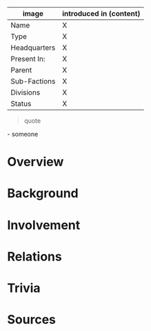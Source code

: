 image | introduced in (content)
-- | --
Name | X
Type | X
Headquarters | X
Present In: | X
Parent | X
Sub-Factions | X
Divisions | X
Status | X

> quote

\- someone

# Overview

# Background

# Involvement

# Relations

# Trivia

# Sources

